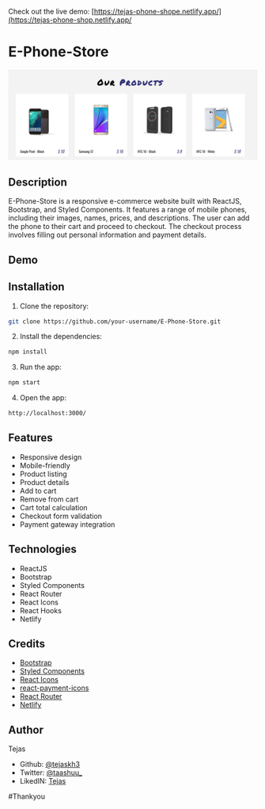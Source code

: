Check out the live demo: [https://tejas-phone-shope.netlify.app/](https://tejas-phone-shop.netlify.app/
# E-Phone-Store

![E-Mobile-Store screenshot](p2.png)

## Description

E-Phone-Store is a responsive e-commerce website built with ReactJS, Bootstrap, and Styled Components. It features a range of mobile phones, including their images, names, prices, and descriptions. The user can add the phone to their cart and proceed to checkout. The checkout process involves filling out personal information and payment details.

## Demo


## Installation

1. Clone the repository:

```bash
git clone https://github.com/your-username/E-Phone-Store.git
```

2. Install the dependencies:

```bash
npm install
```

3. Run the app:

```bash
npm start
```

4. Open the app:

```bash
http://localhost:3000/
```

## Features

- Responsive design
- Mobile-friendly
- Product listing
- Product details
- Add to cart
- Remove from cart
- Cart total calculation
- Checkout form validation
- Payment gateway integration

## Technologies

- ReactJS
- Bootstrap
- Styled Components
- React Router
- React Icons
- React Hooks
- Netlify

## Credits

- [Bootstrap](https://getbootstrap.com/)
- [Styled Components](https://styled-components.com/)
- [React Icons](https://react-icons.github.io/react-icons/)
- [react-payment-icons](https://github.com/jamesbliss/react-payment-icons)
- [React Router](https://reactrouter.com/)
- [Netlify](https://www.netlify.com/)

## Author

Tejas 

- Github: [@tejaskh3](https://github.com/tejaskh3)
- Twitter: [@taashuu_](https://twitter.com/taashuu_)
- LikedIN: [Tejas](https://www.linkedin.com/in/tejas-nil-1a2998196/)

#Thankyou 
